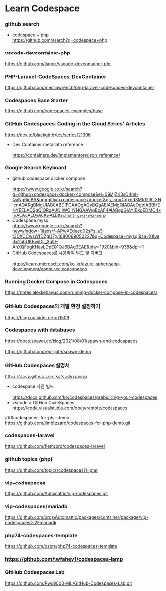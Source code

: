 Learn Codespace <br>
===============
### github search <br>
* codespace + php <br>
https://github.com/search?q=codespace+php <br>
### vscode-devcontainer-php <br>
https://github.com/ilanco/vscode-devcontainer-php <br>

### PHP-Laravel-CodeSpaces-DevContainer <br>  
https://github.com/mechawrench/php-laravel-codespaces-devcontainer <br> 

### Codespaces Base Starter <br>  
https://github.com/codespaces-examples/base <br>  

### GitHub Codespaces: Coding in the Cloud Series' Articles <br>  
https://dev.to/blackgirlbytes/series/21396 <br>  
* Dev Container metadata reference <br>  
https://containers.dev/implementors/json_reference/ <br>  

### Google Search Keyboard <br> 
* github codespace docker compose <br>    
https://www.google.co.kr/search?q=github+codespace+docker+compose&ei=09MjZK3sD4ml-QaNg6ioBA&oq=github+codespace+docker&gs_lcp=Cgxnd3Mtd2l6LXNlcnAQARgBMgUIABCABDIFCAAQgAQyBQgAEIAEMgQIABAeOgoIABBHENYEELADSgQIQRgAUOIIWOIIYNGAAWgBcAF4AIABggGIAYIBkgEDMC4xmAEAoAEByAEKwAEB&sclient=gws-wiz-serp <br>  
* Codespace mysql <br> 
https://www.google.co.kr/search?newwindow=1&sxsrf=APwXEdeeq02sPs_a3-t3DXCCwsWfDZgU7g:1680069050227&q=Codespace+mysql&sa=X&ved=2ahUKEwiDir_3uID-AhXQFogKHayLDpEQ1QJ6BAg3EAE&biw=1920&bih=938&dpr=1 <br>  
* GitHub Codespaces를 사용하여 빌드 및 디버그 <br>  
https://learn.microsoft.com/ko-kr/azure-sphere/app-development/container-codespaces <br>  

### Running Docker Compose in Codespaces <br>   
https://notes.alexkehayias.com/running-docker-compose-in-codespaces/ <br>  

### GitHub Codespaces의 개발 환경 설정하기 <br> 
https://blog.outsider.ne.kr/1509 <br>

### Codespaces with databases <br>  
https://docs.spawn.cc/blog/2021/08/01/spawn-and-codespaces <br>  
https://github.com/red-gate/spawn-demo <br>  

### GitHub Codespaces 설명서 <br>  
https://docs.github.com/ko/codespaces <br>  
* codespace 사전 빌드 <br>  
https://docs.github.com/ko/codespaces/prebuilding-your-codespaces <br> 
* vscode > GitHub CodeSpaces <br> 
https://code.visualstudio.com/docs/remote/codespaces <br>  

###codespaces-for-php-demo <br>
https://github.com/jimblizzard/codespaces-for-php-demo.git <br>

### codespaces-laravel <br>
https://github.com/flemzord/codespaces-laravel <br>

### github topics (php)
https://github.com/topics/codespaces?l=php <br>

### vip-codespaces <br>
https://github.com/Automattic/vip-codespaces.git <br>

### vip-codespaces/mariadb <br>
https://github.com/orgs/Automattic/packages/container/package/vip-codespaces%2Fmariadb <br>

### php74-codespaces-template <br>
https://github.com/osbre/php74-codespaces-template <br>

### https://github.com/twfahey1/codespaces-lamp <br>

### GitHub Codespaces Lab <br>
https://github.com/Pwd9000-ML/GitHub-Codespaces-Lab.git <br>


